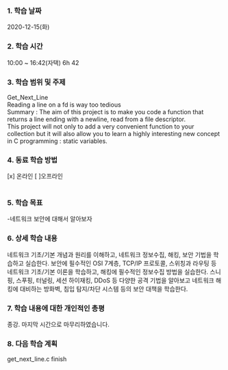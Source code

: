 ### 1. 학습 날짜 
2020-12-15(화)
​
### 2. 학습 시간
10:00 ~ 16:42(자택) 6h 42
​
### 3. 학습 범위 및 주제
Get_Next_Line <br>
Reading a line on a fd is way too tedious <br>
Summary : The aim of this project is to make you code a function that returns a line ending with a newline, read from a file descriptor. <br>
This project will not only to add a very convenient function to your collection but it will also allow you to learn a highly interesting new concept in C programming : static variables.
​
### 4. 동료 학습 방법 
[x] 온라인 [ ]오프라인 <br>
​
### 5. 학습 목표
-네트워크 보안에 대해서 알아보자
​
### 6. 상세 학습 내용
네트워크 기초/기본 개념과 원리를 이해하고, 네트워크 정보수집, 해킹, 보안 기법을 학습하고 실습한다. 보안에 필수적인 OSI 7계층, TCP/IP 프로토콜, 스위칭과 라우팅 등 네트워크 기초/기본 이론을 학습하고, 해킹에 필수적인 정보수집 방법을 실습한다. 스니핑, 스푸핑, 터널링, 세션 하이재킹, DDoS 등 다양한 공격 기법을 알아보고 네트워크 해킹에 대비하는 방화벽, 침입 탐지/차단 시스템 등의 보안 대책을 학습한다.
​
### 7. 학습 내용에 대한 개인적인 총평
종강. 마지막 시간으로 마무리하였습니다.
​
### 8. 다음 학습 계획
get_next_line.c finish